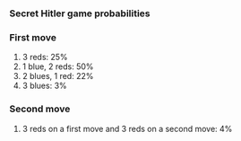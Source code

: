 ### Secret Hitler game probabilities

### First move

1. 3 reds: 			25%
2. 1 blue, 2 reds: 	50%
3. 2 blues, 1 red: 	22%
3. 3 blues: 		3%

### Second move
1. 3 reds on a first move and 3 reds on a second move: 4%

